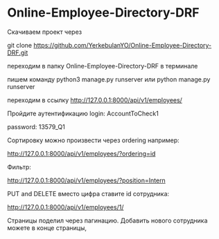 # Online-Employee-Directory-DRF
Скачиваем проект через

git clone https://github.com/YerkebulanYO/Online-Employee-Directory-DRF.git

переходим в папку Online-Employee-Directory-DRF в терминале

пишем команду python3 manage.py runserver или python manage.py runserver

переходим в ссылку http://127.0.0.1:8000/api/v1/employees/

Пройдите аутентификацию 
login: AccountToCheck1

password: 13579_Q1

Сортировку можно произвести через ordering например:

http://127.0.0.1:8000/api/v1/employees/?ordering=id

Фильтр:

http://127.0.0.1:8000/api/v1/employees/?position=Intern

PUT and DELETE вместо цифра ставите id сотрудника:

http://127.0.0.1:8000/api/v1/employees/1/

Страницы поделил через пагинацию.
Добавить нового сотрудника можете в конце страницы, 
